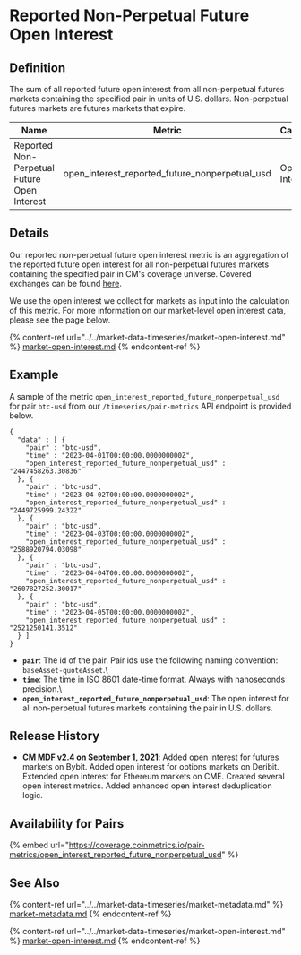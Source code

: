 # Reported Non-Perpetual Future Open Interest

## Definition

The sum of all reported future open interest from all non-perpetual futures markets containing the specified pair in units of U.S. dollars. Non-perpetual futures markets are futures markets that expire.

| Name                                        | Metric                                              | Category      | Subcategory | Type | Unit | Frequency |
| ------------------------------------------- | --------------------------------------------------- | ------------- | ----------- | ---- | ---- | --------- |
| Reported Non-Perpetual Future Open Interest | open\_interest\_reported\_future\_nonperpetual\_usd | Open Interest | Future      | Sum  | USD  | 1h, 1d    |

## Details

Our reported non-perpetual future open interest metric is an aggregation of the reported future open interest for all non-perpetual futures markets containing the specified pair in CM's coverage universe. Covered exchanges can be found [here](../../market-data/all-exchanges.md).

We use the open interest we collect for markets as input into the calculation of this metric. For more information on our market-level open interest data, please see the page below.

{% content-ref url="../../market-data-timeseries/market-open-interest.md" %}
[market-open-interest.md](../../market-data-timeseries/market-open-interest.md)
{% endcontent-ref %}

## Example

A sample of the metric `open_interest_reported_future_nonperpetual_usd` for pair `btc-usd` from our `/timeseries/pair-metrics` API endpoint is provided below.

```
{
  "data" : [ {
    "pair" : "btc-usd",
    "time" : "2023-04-01T00:00:00.000000000Z",
    "open_interest_reported_future_nonperpetual_usd" : "2447458263.30836"
  }, {
    "pair" : "btc-usd",
    "time" : "2023-04-02T00:00:00.000000000Z",
    "open_interest_reported_future_nonperpetual_usd" : "2449725999.24322"
  }, {
    "pair" : "btc-usd",
    "time" : "2023-04-03T00:00:00.000000000Z",
    "open_interest_reported_future_nonperpetual_usd" : "2588920794.03098"
  }, {
    "pair" : "btc-usd",
    "time" : "2023-04-04T00:00:00.000000000Z",
    "open_interest_reported_future_nonperpetual_usd" : "2607827252.30017"
  }, {
    "pair" : "btc-usd",
    "time" : "2023-04-05T00:00:00.000000000Z",
    "open_interest_reported_future_nonperpetual_usd" : "2521250141.3512"
  } ]
}
```

* **`pair`**: The id of the pair. Pair ids use the following naming convention: `baseAsset-quoteAsset`.\\
* **`time`**: The time in ISO 8601 date-time format. Always with nanoseconds precision.\\
* **`open_interest_reported_future_nonperpetual_usd`**: The open interest for all non-perpetual futures markets containing the pair in U.S. dollars.

## Release History

* [**CM MDF v2.4 on September 1, 2021**](https://coinmetrics.io/cm-market-data-feed-v2-4-release-notes/): Added open interest for futures markets on Bybit. Added open interest for options markets on Deribit. Extended open interest for Ethereum markets on CME. Created several open interest metrics. Added enhanced open interest deduplication logic.

## Availability for Pairs

{% embed url="https://coverage.coinmetrics.io/pair-metrics/open_interest_reported_future_nonperpetual_usd" %}

## See Also

{% content-ref url="../../market-data-timeseries/market-metadata.md" %}
[market-metadata.md](../../market-data-timeseries/market-metadata.md)
{% endcontent-ref %}

{% content-ref url="../../market-data-timeseries/market-open-interest.md" %}
[market-open-interest.md](../../market-data-timeseries/market-open-interest.md)
{% endcontent-ref %}
